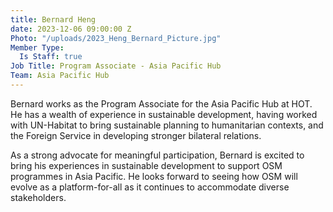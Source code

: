 ```yaml
---
title: Bernard Heng
date: 2023-12-06 09:00:00 Z
Photo: "/uploads/2023_Heng_Bernard_Picture.jpg"
Member Type:
  Is Staff: true
Job Title: Program Associate - Asia Pacific Hub
Team: Asia Pacific Hub
---
```


Bernard works as the Program Associate for the Asia Pacific Hub at HOT. He has a wealth of experience in sustainable development, having worked with UN-Habitat to bring sustainable planning to humanitarian contexts, and the Foreign Service in developing stronger bilateral relations. 

As a strong advocate for meaningful participation, Bernard is excited to bring his experiences in sustainable development to support OSM programmes in Asia Pacific. He looks forward to seeing how OSM will evolve as a platform-for-all as it continues to accommodate diverse stakeholders.